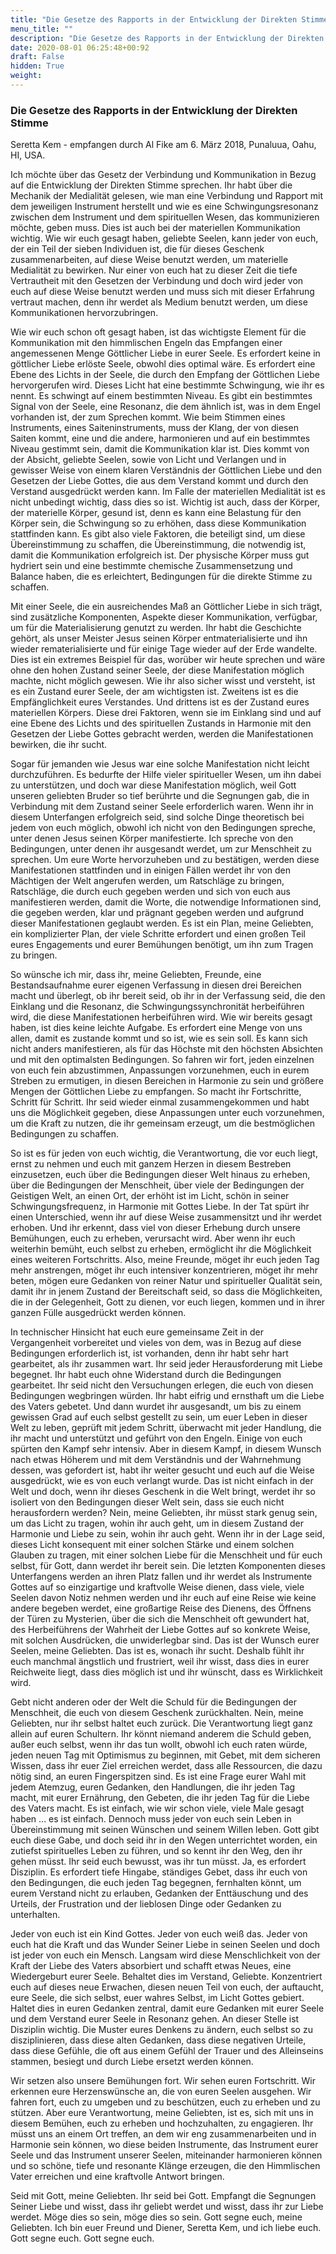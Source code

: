 ```yaml
---
title: "Die Gesetze des Rapports in der Entwicklung der Direkten Stimme"
menu_title: ""
description: "Die Gesetze des Rapports in der Entwicklung der Direkten Stimme"
date: 2020-08-01 06:25:48+00:92
draft: False
hidden: True
weight:
---
```

### Die Gesetze des Rapports in der Entwicklung der Direkten Stimme

Seretta Kem - empfangen durch Al Fike am 6. März 2018, Punaluua, Oahu, HI, USA.

Ich möchte über das Gesetz der Verbindung und Kommunikation in Bezug auf die Entwicklung der Direkten Stimme sprechen. Ihr habt über die Mechanik der Medialität gelesen, wie man eine Verbindung und Rapport mit dem jeweiligen Instrument herstellt und wie es eine Schwingungsresonanz zwischen dem Instrument und dem spirituellen Wesen, das kommunizieren möchte, geben muss. Dies ist auch bei der materiellen Kommunikation wichtig. Wie wir euch gesagt haben, geliebte Seelen, kann jeder von euch, der ein Teil der sieben Individuen ist, die für dieses Geschenk zusammenarbeiten, auf diese Weise benutzt werden, um materielle Medialität zu bewirken. Nur einer von euch hat zu dieser Zeit die tiefe Vertrautheit mit den Gesetzen der Verbindung und doch wird jeder von euch auf diese Weise benutzt werden und muss sich mit dieser Erfahrung vertraut machen, denn ihr werdet als Medium benutzt werden, um diese Kommunikationen hervorzubringen.

Wie wir euch schon oft gesagt haben, ist das wichtigste Element für die Kommunikation mit den himmlischen Engeln das Empfangen einer angemessenen Menge Göttlicher Liebe in eurer Seele. Es erfordert keine in göttlicher Liebe erlöste Seele, obwohl dies optimal wäre. Es erfordert eine Ebene des Lichts in der Seele, die durch den Empfang der Göttlichen Liebe hervorgerufen wird. Dieses Licht hat eine bestimmte Schwingung, wie ihr es nennt. Es schwingt auf einem bestimmten Niveau. Es gibt ein bestimmtes Signal von der Seele, eine Resonanz, die dem ähnlich ist, was in dem Engel vorhanden ist, der zum Sprechen kommt. Wie beim Stimmen eines Instruments, eines Saiteninstruments, muss der Klang, der von diesen Saiten kommt, eine und die andere, harmonieren und auf ein bestimmtes Niveau gestimmt sein, damit die Kommunikation klar ist. Dies kommt von der Absicht, geliebte Seelen, sowie von Licht und Verlangen und in gewisser Weise von einem klaren Verständnis der Göttlichen Liebe und den Gesetzen der Liebe Gottes, die aus dem Verstand kommt und durch den Verstand ausgedrückt werden kann. Im Falle der materiellen Medialität ist es nicht unbedingt wichtig, dass dies so ist. Wichtig ist auch, dass der Körper, der materielle Körper, gesund ist, denn es kann eine Belastung für den Körper sein, die Schwingung so zu erhöhen, dass diese Kommunikation stattfinden kann. Es gibt also viele Faktoren, die beteiligt sind, um diese Übereinstimmung zu schaffen, die Übereinstimmung, die notwendig ist, damit die Kommunikation erfolgreich ist. Der physische Körper muss gut hydriert sein und eine bestimmte chemische Zusammensetzung und Balance haben, die es erleichtert, Bedingungen für die direkte Stimme zu schaffen.

Mit einer Seele, die ein ausreichendes Maß an Göttlicher Liebe in sich trägt, sind zusätzliche Komponenten, Aspekte dieser Kommunikation, verfügbar, um für die Materialisierung genutzt zu werden. Ihr habt die Geschichte gehört, als unser Meister Jesus seinen Körper entmaterialisierte und ihn wieder rematerialisierte und für einige Tage wieder auf der Erde wandelte. Dies ist ein extremes Beispiel für das, worüber wir heute sprechen und wäre ohne den hohen Zustand seiner Seele, der diese Manifestation möglich machte, nicht möglich gewesen. Wie ihr also sicher wisst und versteht, ist es ein Zustand eurer Seele, der am wichtigsten ist. Zweitens ist es die Empfänglichkeit eures Verstandes. Und drittens ist es der Zustand eures materiellen Körpers. Diese drei Faktoren, wenn sie im Einklang sind und auf eine Ebene des Lichts und des spirituellen Zustands in Harmonie mit den Gesetzen der Liebe Gottes gebracht werden, werden die Manifestationen bewirken, die ihr sucht.

Sogar für jemanden wie Jesus war eine solche Manifestation nicht leicht durchzuführen. Es bedurfte der Hilfe vieler spiritueller Wesen, um ihn dabei zu unterstützen, und doch war diese Manifestation möglich, weil Gott unseren geliebten Bruder so tief berührte und die Segnungen gab, die in Verbindung mit dem Zustand seiner Seele erforderlich waren. Wenn ihr in diesem Unterfangen erfolgreich seid, sind solche Dinge theoretisch bei jedem von euch möglich, obwohl ich nicht von den Bedingungen spreche, unter denen Jesus seinen Körper manifestierte. Ich spreche von den Bedingungen, unter denen ihr ausgesandt werdet, um zur Menschheit zu sprechen. Um eure Worte hervorzuheben und zu bestätigen, werden diese Manifestationen stattfinden und in einigen Fällen werdet ihr von den Mächtigen der Welt angerufen werden, um Ratschläge zu bringen, Ratschläge, die durch euch gegeben werden und sich von euch aus manifestieren werden, damit die Worte, die notwendige Informationen sind, die gegeben werden, klar und prägnant gegeben werden und aufgrund dieser Manifestationen geglaubt werden. Es ist ein Plan, meine Geliebten, ein komplizierter Plan, der viele Schritte erfordert und einen großen Teil eures Engagements und eurer Bemühungen benötigt, um ihn zum Tragen zu bringen.

So wünsche ich mir, dass ihr, meine Geliebten, Freunde, eine Bestandsaufnahme eurer eigenen Verfassung in diesen drei Bereichen macht und überlegt, ob ihr bereit seid, ob ihr in der Verfassung seid, die den Einklang und die Resonanz, die Schwingungssynchronität herbeiführen wird, die diese Manifestationen herbeiführen wird. Wie wir bereits gesagt haben, ist dies keine leichte Aufgabe. Es erfordert eine Menge von uns allen, damit es zustande kommt und so ist, wie es sein soll. Es kann sich nicht anders manifestieren, als für das Höchste mit den höchsten Absichten und mit den optimalsten Bedingungen. So fahren wir fort, jeden einzelnen von euch fein abzustimmen, Anpassungen vorzunehmen, euch in eurem Streben zu ermutigen, in diesen Bereichen in Harmonie zu sein und größere Mengen der Göttlichen Liebe zu empfangen. So macht ihr Fortschritte, Schritt für Schritt. Ihr seid wieder einmal zusammengekommen und habt uns die Möglichkeit gegeben, diese Anpassungen unter euch vorzunehmen, um die Kraft zu nutzen, die ihr gemeinsam erzeugt, um die bestmöglichen Bedingungen zu schaffen.

So ist es für jeden von euch wichtig, die Verantwortung, die vor euch liegt, ernst zu nehmen und euch mit ganzem Herzen in diesem Bestreben einzusetzen, euch über die Bedingungen dieser Welt hinaus zu erheben, über die Bedingungen der Menschheit, über viele der Bedingungen der Geistigen Welt, an einen Ort, der erhöht ist im Licht, schön in seiner Schwingungsfrequenz, in Harmonie mit Gottes Liebe. In der Tat spürt ihr einen Unterschied, wenn ihr auf diese Weise zusammensitzt und ihr werdet erhoben. Und ihr erkennt, dass viel von dieser Erhebung durch unsere Bemühungen, euch zu erheben, verursacht wird. Aber wenn ihr euch weiterhin bemüht, euch selbst zu erheben, ermöglicht ihr die Möglichkeit eines weiteren Fortschritts. Also, meine Freunde, möget ihr euch jeden Tag mehr anstrengen, möget ihr euch intensiver konzentrieren, möget ihr mehr beten, mögen eure Gedanken von reiner Natur und spiritueller Qualität sein, damit ihr in jenem Zustand der Bereitschaft seid, so dass die Möglichkeiten, die in der Gelegenheit, Gott zu dienen, vor euch liegen, kommen und in ihrer ganzen Fülle ausgedrückt werden können.

In technischer Hinsicht hat euch eure gemeinsame Zeit in der Vergangenheit vorbereitet und vieles von dem, was in Bezug auf diese Bedingungen erforderlich ist, ist vorhanden, denn ihr habt sehr hart gearbeitet, als ihr zusammen wart. Ihr seid jeder Herausforderung mit Liebe begegnet. Ihr habt euch ohne Widerstand durch die Bedingungen gearbeitet. Ihr seid nicht den Versuchungen erlegen, die euch von diesen Bedingungen wegbringen würden. Ihr habt eifrig und ernsthaft um die Liebe des Vaters gebetet. Und dann wurdet ihr ausgesandt, um bis zu einem gewissen Grad auf euch selbst gestellt zu sein, um euer Leben in dieser Welt zu leben, geprüft mit jedem Schritt, überwacht mit jeder Handlung, die ihr macht und unterstützt und geführt von den Engeln. Einige von euch spürten den Kampf sehr intensiv. Aber in diesem Kampf, in diesem Wunsch nach etwas Höherem und mit dem Verständnis und der Wahrnehmung dessen, was gefordert ist, habt ihr weiter gesucht und euch auf die Weise ausgedrückt, wie es von euch verlangt wurde. Das ist nicht einfach in der Welt und doch, wenn ihr dieses Geschenk in die Welt bringt, werdet ihr so isoliert von den Bedingungen dieser Welt sein, dass sie euch nicht herausfordern werden? Nein, meine Geliebten, ihr müsst stark genug sein, um das Licht zu tragen, wohin ihr auch geht, um in diesem Zustand der Harmonie und Liebe zu sein, wohin ihr auch geht. Wenn ihr in der Lage seid, dieses Licht konsequent mit einer solchen Stärke und einem solchen Glauben zu tragen, mit einer solchen Liebe für die Menschheit und für euch selbst, für Gott, dann werdet ihr bereit sein. Die letzten Komponenten dieses Unterfangens werden an ihren Platz fallen und ihr werdet als Instrumente Gottes auf so einzigartige und kraftvolle Weise dienen, dass viele, viele Seelen davon Notiz nehmen werden und ihr euch auf eine Reise wie keine andere begeben werdet, eine großartige Reise des Dienens, des Öffnens der Türen zu Mysterien, über die sich die Menschheit oft gewundert hat, des Herbeiführens der Wahrheit der Liebe Gottes auf so konkrete Weise, mit solchen Ausdrücken, die unwiderlegbar sind. Das ist der Wunsch eurer Seelen, meine Geliebten. Das ist es, wonach ihr sucht. Deshalb fühlt ihr euch manchmal ängstlich und frustriert, weil ihr wisst, dass dies in eurer Reichweite liegt, dass dies möglich ist und ihr wünscht, dass es Wirklichkeit wird.

Gebt nicht anderen oder der Welt die Schuld für die Bedingungen der Menschheit, die euch von diesem Geschenk zurückhalten. Nein, meine Geliebten, nur ihr selbst haltet euch zurück. Die Verantwortung liegt ganz allein auf euren Schultern. Ihr könnt niemand anderem die Schuld geben, außer euch selbst, wenn ihr das tun wollt, obwohl ich euch raten würde, jeden neuen Tag mit Optimismus zu beginnen, mit Gebet, mit dem sicheren Wissen, dass ihr euer Ziel erreichen werdet, dass alle Ressourcen, die dazu nötig sind, an euren Fingerspitzen sind. Es ist eine Frage eurer Wahl mit jedem Atemzug, euren Gedanken, den Handlungen, die ihr jeden Tag macht, mit eurer Ernährung, den Gebeten, die ihr jeden Tag für die Liebe des Vaters macht. Es ist einfach, wie wir schon viele, viele Male gesagt haben ... es ist einfach. Dennoch muss jeder von euch sein Leben in Übereinstimmung mit seinen Wünschen und seinem Willen leben. Gott gibt euch diese Gabe, und doch seid ihr in den Wegen unterrichtet worden, ein zutiefst spirituelles Leben zu führen, und so kennt ihr den Weg, den ihr gehen müsst. Ihr seid euch bewusst, was ihr tun müsst. Ja, es erfordert Disziplin. Es erfordert tiefe Hingabe, ständiges Gebet, dass ihr euch von den Bedingungen, die euch jeden Tag begegnen, fernhalten könnt, um eurem Verstand nicht zu erlauben, Gedanken der Enttäuschung und des Urteils, der Frustration und der lieblosen Dinge oder Gedanken zu unterhalten.

Jeder von euch ist ein Kind Gottes. Jeder von euch weiß das. Jeder von euch hat die Kraft und das Wunder Seiner Liebe in seinen Seelen und doch ist jeder von euch ein Mensch. Langsam wird diese Menschlichkeit von der Kraft der Liebe des Vaters absorbiert und schafft etwas Neues, eine Wiedergeburt eurer Seele. Behaltet dies im Verstand, Geliebte. Konzentriert euch auf dieses neue Erwachen, diesen neuen Teil von euch, der auftaucht, eure Seele, die sich selbst, euer wahres Selbst, im Licht Gottes gebiert. Haltet dies in euren Gedanken zentral, damit eure Gedanken mit eurer Seele und dem Verstand eurer Seele in Resonanz gehen. An dieser Stelle ist Disziplin wichtig. Die Muster eures Denkens zu ändern, euch selbst so zu disziplinieren, dass diese alten Gedanken, dass diese negativen Urteile, dass diese Gefühle, die oft aus einem Gefühl der Trauer und des Alleinseins stammen, besiegt und durch Liebe ersetzt werden können.

Wir setzen also unsere Bemühungen fort. Wir sehen euren Fortschritt. Wir erkennen eure Herzenswünsche an, die von euren Seelen ausgehen. Wir fahren fort, euch zu umgeben und zu beschützen, euch zu erheben und zu stützen. Aber eure Verantwortung, meine Geliebten, ist es, sich mit uns in diesem Bemühen, euch zu erheben und hochzuhalten, zu engagieren. Ihr müsst uns an einem Ort treffen, an dem wir eng zusammenarbeiten und in Harmonie sein können, wo diese beiden Instrumente, das Instrument eurer Seele und das Instrument unserer Seelen, miteinander harmonieren können und so schöne, tiefe und resonante Klänge erzeugen, die den Himmlischen Vater erreichen und eine kraftvolle Antwort bringen.

Seid mit Gott, meine Geliebten. Ihr seid bei Gott. Empfangt die Segnungen Seiner Liebe und wisst, dass ihr geliebt werdet und wisst, dass ihr zur Liebe werdet. Möge dies so sein, möge dies so sein. Gott segne euch, meine Geliebten. Ich bin euer Freund und Diener, Seretta Kem, und ich liebe euch. Gott segne euch. Gott segne euch.

